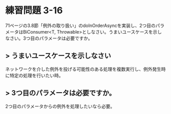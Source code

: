 # 練習問題 3-16

71ページの3.8節「例外の取り扱い」のdoInOrderAsyncを実装し、2つ目のパラメータはBiConsumer<T, Throwable>としなさい。うまいユースケースを示しなさい。3つ目のパラメータは必要ですか。

## > うまいユースケースを示しなさい

ネットワークを介した例外を投げる可能性のある処理を複数実行し、例外発生時に特定の処理を行いたい時。

## > 3つ目のパラメータは必要ですか。

2つ目のパラメータからの例外を処理したいなら必要。